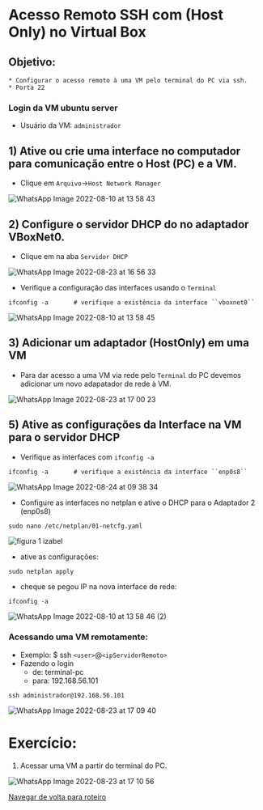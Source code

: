 # Acesso Remoto SSH com (Host Only) no Virtual Box

## Objetivo:
    * Configurar o acesso remoto à uma VM pelo terminal do PC via ssh.
    * Porta 22

### Login da VM ubuntu server

* Usuário da VM: ``administrador``

## 1) Ative ou crie uma interface no computador para comunicação entre o Host (PC) e a VM. 

* Clique em ``Arquivo``->``Host Network Manager``


![WhatsApp Image 2022-08-10 at 13 58 43](https://user-images.githubusercontent.com/103062784/184415886-6056b095-4b09-4986-9e71-570c63b5fa35.jpeg)



## 2) Configure o servidor DHCP do no adaptador VBoxNet0. 

* Clique em na aba ``Servidor DHCP``

![WhatsApp Image 2022-08-23 at 16 56 33](https://user-images.githubusercontent.com/103062784/186419341-e45ce1db-5d48-4eff-a72a-a51f95bb3704.jpeg)


* Verifique a configuração das interfaces usando o ``Terminal``

```shell
ifconfig -a       # verifique a existência da interface ``vboxnet0``
```

![WhatsApp Image 2022-08-10 at 13 58 45](https://user-images.githubusercontent.com/103062784/184416421-7dfab9c4-ebea-4867-8904-62c1922f0670.jpeg)

## 3) Adicionar um adaptador (HostOnly) em uma VM

* Para dar acesso a uma VM via rede pelo ``Terminal`` do PC devemos adicionar um novo adapatador de rede à VM.


![WhatsApp Image 2022-08-23 at 17 00 23](https://user-images.githubusercontent.com/103062784/186419548-2bdd195e-446d-4331-879e-aaa883eaf6cc.jpeg)



## 5) Ative as configurações da Interface na VM para o servidor DHCP

* Verifique as interfaces com ``ifconfig -a``

```shell
ifconfig -a       # verifique a existência da interface ``enp0s8``
```

![WhatsApp Image 2022-08-24 at 09 38 34](https://user-images.githubusercontent.com/103062784/186420423-6a0fc045-05e3-4c70-ac19-2b504603caaa.jpeg)

* Configure as interfaces no netplan e ative o DHCP para o Adaptador 2 (enp0s8)

```shell
sudo nano /etc/netplan/01-netcfg.yaml
```

![figura 1 izabel](https://user-images.githubusercontent.com/103062784/186963957-d0b6ba28-2fc9-4067-bc2f-1d438bdbe5b5.png)


* ative as configurações:

```shell
sudo netplan apply
```

* cheque se pegou IP na nova interface de rede:

```shell
ifconfig -a
```
![WhatsApp Image 2022-08-10 at 13 58 46 (2)](https://user-images.githubusercontent.com/103062784/184417752-fcdb1edc-10c9-4c46-a170-6b52aa28229b.jpeg)


### Acessando uma VM remotamente:

* Exemplo: $ ssh ``<user>``@``<ipServidorRemoto>``
* Fazendo o login 
   * de: terminal-pc
   * para: 192.168.56.101

```shell
ssh administrador@192.168.56.101
```
![WhatsApp Image 2022-08-23 at 17 09 40](https://user-images.githubusercontent.com/103062784/186421408-571f0b5e-cb87-466a-bfa7-2c1200f03dfd.jpeg)




# Exercício:

1) Acessar uma VM a partir do terminal do PC.


![WhatsApp Image 2022-08-23 at 17 10 56](https://user-images.githubusercontent.com/103062784/186421483-446d70c9-33c1-40f5-b462-465b459b107a.jpeg)

[Navegar de volta para roteiro](https://github.com/martanascimento1/Projeto-redes-bimestre2/blob/main/README.md)
